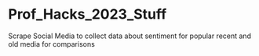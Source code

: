 # Prof_Hacks_2023_Stuff
Scrape Social Media to collect data about sentiment for popular recent and old media for comparisons
